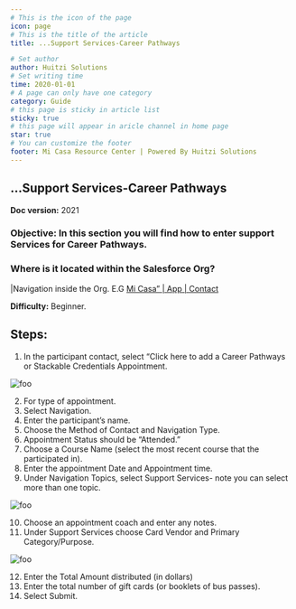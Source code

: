 ```yaml
---
# This is the icon of the page
icon: page
# This is the title of the article
title: ...Support Services-Career Pathways

# Set author
author: Huitzi Solutions
# Set writing time
time: 2020-01-01
# A page can only have one category
category: Guide
# this page is sticky in article list
sticky: true
# this page will appear in aricle channel in home page
star: true
# You can customize the footer
footer: Mi Casa Resource Center | Powered By Huitzi Solutions
---
```


## ...Support Services-Career Pathways

**Doc version:** 2021

### **Objective:** In this section you will find how to enter support Services for Career Pathways.

### **Where is it located within the Salesforce Org?**

|Navigation inside the Org. E.G [Mi Casa” | App | Contact](https://micasa--partial.lightning.force.com/lightning/o/Contact/list?filterName=Recent)

**Difficulty:** Beginner.

## **Steps:**

1. In the participant contact, select “Click here to add a Career Pathways or Stackable Credentials Appointment.

<img :src="$withBase('/assets/supportServicesCareerPathways/1.png')" alt="foo">

2. For type of appointment.
3. Select Navigation.
4. Enter the participant’s name.
5. Choose the Method of Contact and Navigation Type.
6. Appointment Status should be “Attended.”
7. Choose a Course Name (select the most recent course that the participated in).
8. Enter the appointment Date and Appointment time.
9. Under Navigation Topics, select Support Services- note you can select more than one topic.

<img :src="$withBase('/assets/supportServicesCareerPathways/2.png')" alt="foo">

10. Choose an appointment coach and enter any notes.
11. Under Support Services choose Card Vendor and Primary Category/Purpose.

<img :src="$withBase('/assets/supportServicesCareerPathways/3.png')" alt="foo">

12. Enter the Total Amount distributed (in dollars)
13. Enter the total number of gift cards (or booklets of bus passes).
14. Select Submit.
